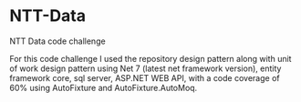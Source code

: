 # NTT-Data
NTT Data code challenge

For this code challenge I used the repository design pattern along with unit of work design pattern using  Net 7 (latest net framework version), 
entity framework core, sql server, ASP.NET WEB API, with a code coverage of 60% using AutoFixture and AutoFixture.AutoMoq.
